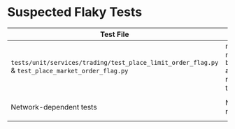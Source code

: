# Suspected Flaky Tests

| Test File | Potential Cause | Recommendation |
|-----------|-----------------|---------------|
| `tests/unit/services/trading/test_place_limit_order_flag.py` & `test_place_market_order_flag.py` | manual monkeypatching of `builtins.__import__` and dummy classes may leak between tests | use fixtures to patch cleanly and reset imports |
| Network-dependent tests | None present due to network guard | use `@pytest.mark.enable_network` when needed |
